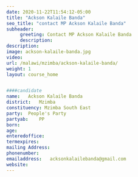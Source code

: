 ```yaml
---
date: 2020-11-22T11:54:12-05:00
title: "Ackson Kalaile Banda"
seo_title: "contact MP Ackson Kalaile Banda"
subheader:
     greeting: Contact MP Ackson Kalaile Banda
     description: 
description: 
image: ackson-kalaile-banda.jpg
video: 
url: /malawi/mzimba/ackson-kalaile-banda/
weight: 1
layout: course_home


####candidate
name:	Ackson Kalaile Banda
district:	Mzimba
constituency: Mzimba South East
party:	People's Party
partyab:	PP
born:
age: 
enteredoffice:	
termexpires:	
mailing Address:
phonenumber:	
emailaddress:	acksonkalailebanda@gmail.com	
website:	
---
```


